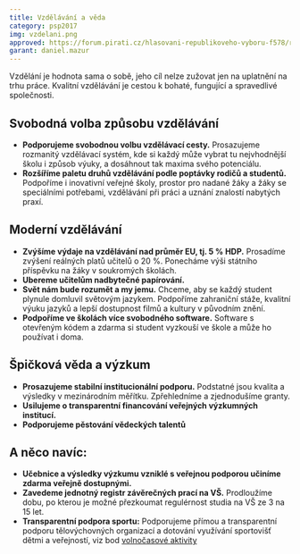 ```yaml
---
title: Vzdělávání a věda
category: psp2017
img: vzdelani.png
approved: https://forum.pirati.cz/hlasovani-republikoveho-vyboru-f578/rv-35-2017-program-2017-vzdelavani-a-veda-r-h-1-k-t37117.html
garant: daniel.mazur
---
```


Vzdělání je hodnota sama o sobě, jeho cíl nelze zužovat jen na uplatnění na trhu
práce. Kvalitní vzdělávání je cestou k bohaté, fungující a spravedlivé společnosti.

## Svobodná volba způsobu vzdělávání

* **Podporujeme svobodnou volbu vzdělávací cesty.** Prosazujeme rozmanitý
vzdělávací systém, kde si každý může vybrat tu nejvhodnější školu i způsob
výuky, a dosáhnout tak maxima svého potenciálu.
* **Rozšíříme paletu druhů vzdělávání podle poptávky rodičů a studentů.**
Podpoříme i inovativní veřejné školy, prostor pro nadané žáky a žáky se
speciálními potřebami, vzdělávání při práci a uznání znalostí nabytých praxí.

## Moderní vzdělávání

* **Zvýšíme výdaje na vzdělávání nad průměr EU, tj. 5 % HDP.** Prosadíme
zvýšení reálných platů učitelů o 20 %. Ponecháme výši státního příspěvku na
žáky v soukromých školách.
* **Ubereme učitelům nadbytečné papírování.**
* **Svět nám bude rozumět a my jemu.** Chceme, aby se každý student plynule
domluvil světovým jazykem. Podpoříme zahraniční stáže, kvalitní výuku
jazyků a lepší dostupnost filmů a kultury v původním znění.
* **Podpoříme ve školách více svobodného software.** Software s otevřeným
kódem a zdarma si student vyzkouší ve škole a může ho používat i doma.

## Špičková věda a výzkum

* **Prosazujeme stabilní institucionální podporu.** Podstatné jsou kvalita a
výsledky v mezinárodním měřítku. Zpřehledníme a zjednodušíme granty.
* **Usilujeme o transparentní financování veřejných výzkumných institucí.**
* **Podporujeme pěstování vědeckých talentů**

## A něco navíc:

* **Učebnice a výsledky výzkumu vzniklé s veřejnou podporou učiníme zdarma veřejně dostupnými.**
* **Zavedeme jednotný registr závěrečných prací na VŠ.** Prodloužíme dobu,
po kterou je možné přezkoumat regulérnost studia na VŠ ze 3 na 15 let.
* **Transparentní podpora sportu:** Podporujeme přímou a transparentní
podporu tělovýchovných organizací a dotování využívání sportovišť dětmi a
veřejností, viz bod [volnočasové aktivity](https://www.pirati.cz/program/dlouhodoby/volnocasove-aktivity/)

